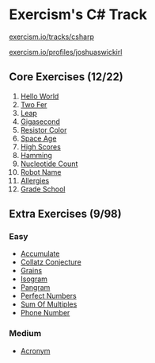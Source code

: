 Exercism's C# Track
===================

[exercism.io/tracks/csharp](https://exercism.io/tracks/csharp)

[exercism.io/profiles/joshuaswickirl](https://exercism.io/profiles/joshuaswickirl)


Core Exercises (12/22)
----------------------
1.  [Hello World](/hello-world)
2.  [Two Fer](/two-fer)
3.  [Leap](/leap)
4.  [Gigasecond](/gigasecond)
5.  [Resistor Color](/resistor-color)
6.  [Space Age](/space-age)
7.  [High Scores](/high-scores)
8.  [Hamming](/hamming)
9.  [Nucleotide Count](/nucleotide-count)
10. [Robot Name](/robot-name)
11. [Allergies](/allergies)
12. [Grade School](/grade-school)


Extra Exercises (9/98)
----------------------
### Easy
- [Accumulate](/accumulate)
- [Collatz Conjecture](/collatz-conjecture)
- [Grains](/grains)
- [Isogram](/isogram)
- [Pangram](/pangram)
- [Perfect Numbers](/perfect-numbers)
- [Sum Of Multiples](sum-of-multiples)
- [Phone Number](phone-number)

### Medium
- [Acronym](/acronym)

